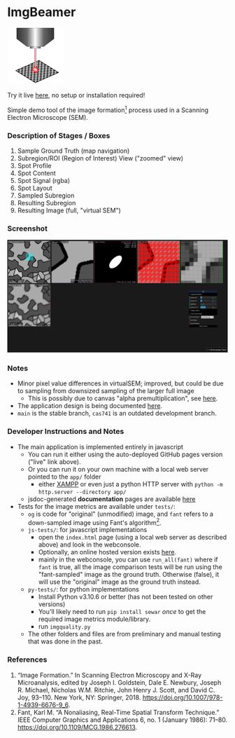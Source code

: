 # ImgBeamer

<img src="app/src/img/icon.svg" width="128">

Try it live [here](https://joedf.github.io/ImgBeamer/app/index.html), no setup or installation required!

Simple demo tool of the image formation[<sup>1</sup>](#references) process used in a Scanning Electron Microscope (SEM).

### Description of Stages / Boxes
1. Sample Ground Truth (map navigation)
2. Subregion/ROI (Region of Interest) View ("zoomed" view)
3. Spot Profile
4. Spot Content
5. Spot Signal (rgba)
6. Spot Layout
7. Sampled Subregion
8. Resulting Subregion
9. Resulting Image (full, "virtual SEM")
 
### Screenshot
![screenshot](misc/screenshot4.png)

### Notes
- Minor pixel value differences in virtualSEM; improved, but could be due to sampling from downsized sampling of the larger full image
	- This is possibly due to canvas "alpha premultiplication", see [here](https://github.com/joedf/ImgBeamer/issues/25).
- The application design is being documented [here](https://github.com/joedf/CAS741_w23).
- `main` is the stable branch, `cas741` is an outdated development branch.

### Developer Instructions and Notes
- The main application is implemented entirely in javascript
	- You can run it either using the auto-deployed GitHub pages version ("live" link above).
	- Or you can run it on your own machine with a local web server pointed to the `app/` folder
		- either [XAMPP](https://www.apachefriends.org/) or even just a python HTTP server with `python -m http.server --directory app/`
	- jsdoc-generated **documentation** pages are available [here](https://joedf.github.io/ImgBeamer/jsdocs/index.html)
- Tests for the image metrics are available under `tests/`:
	- `og` is code for "original" (unmodified) image, and `fant` refers to a down-sampled image using Fant's algorithm[<sup>2</sup>](#references).
	- `js-tests/`: for javascript implementations
		- open the `index.html` page (using a local web server as described above) and look in the webconsole.
		- Optionally, an online hosted version exists [here](https://joedf.github.io/ImgBeamer/tests/image_metrics/js-tests/).
		- mainly in the webconsole, you can use `run_all(fant)` where if `fant` is true, all the image comparison tests will be run using the "fant-sampled" image as the ground truth. Otherwise (false), it will use the "original" image as the ground truth instead.
	- `py-tests/`: for python implementations
		- Install Python v3.10.6 or better (has not been tested on other versions)
		- You'll likely need to run `pip install sewar` *once* to get the required image metrics module/library.
		- run `imgquality.py`
	- The other folders and files are from preliminary and manual testing that was done in the past.

### References
1. “Image Formation.” In Scanning Electron Microscopy and X-Ray Microanalysis, edited by Joseph I. Goldstein, Dale E. Newbury, Joseph R. Michael, Nicholas W.M. Ritchie, John Henry J. Scott, and David C. Joy, 93–110. New York, NY: Springer, 2018. https://doi.org/10.1007/978-1-4939-6676-9_6.
2. Fant, Karl M. “A Nonaliasing, Real-Time Spatial Transform Technique.” IEEE Computer Graphics and Applications 6, no. 1 (January 1986): 71–80. https://doi.org/10.1109/MCG.1986.276613.

